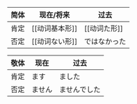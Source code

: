 
| 简体  | 现在/将来     | 过去       |
| --- | --------- | -------- |
| 肯定  | [[动词基本形]] | [[动词た形]] |
| 否定  | [[动词ない形]] | ではなかった   |

| 敬体  | 现在  | 过去     |
| --- | --- | ------ |
| 肯定  | ます  | ました    |
| 否定  | ません | ませんでした |
